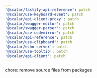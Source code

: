 ```yaml
---
'@scalar/fastify-api-reference': patch
'@scalar/use-keyboard-event': patch
'@scalar/api-client-proxy': patch
'@scalar/swagger-editor': patch
'@scalar/swagger-parser': patch
'@scalar/use-codemirror': patch
'@scalar/api-reference': patch
'@scalar/use-clipboard': patch
'@scalar/echo-server': patch
'@scalar/use-tooltip': patch
'@scalar/api-client': patch
---
```


chore: remove source files from packages
